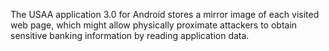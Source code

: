 The USAA application 3.0 for Android stores a mirror image of each visited web page, which might allow physically proximate attackers to obtain sensitive banking information by reading application data.